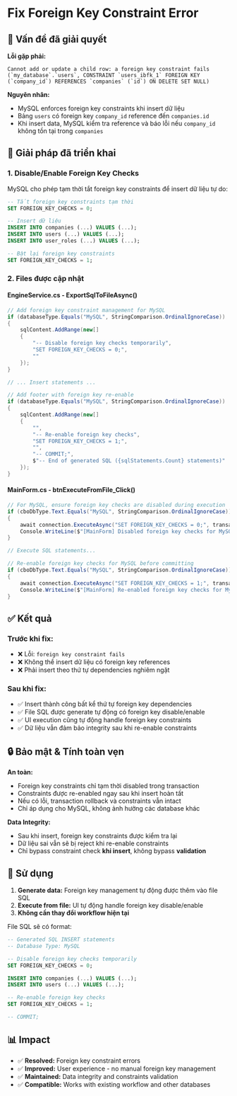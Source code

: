# Fix Foreign Key Constraint Error

## 🎯 Vấn đề đã giải quyết

**Lỗi gặp phải:**
```
Cannot add or update a child row: a foreign key constraint fails 
(`my_database`.`users`, CONSTRAINT `users_ibfk_1` FOREIGN KEY 
(`company_id`) REFERENCES `companies` (`id`) ON DELETE SET NULL)
```

**Nguyên nhân:**
- MySQL enforces foreign key constraints khi insert dữ liệu
- Bảng `users` có foreign key `company_id` reference đến `companies.id` 
- Khi insert data, MySQL kiểm tra reference và báo lỗi nếu `company_id` không tồn tại trong `companies`

## 🔧 Giải pháp đã triển khai

### 1. **Disable/Enable Foreign Key Checks**
MySQL cho phép tạm thời tắt foreign key constraints để insert dữ liệu tự do:

```sql
-- Tắt foreign key constraints tạm thời
SET FOREIGN_KEY_CHECKS = 0;

-- Insert dữ liệu
INSERT INTO companies (...) VALUES (...);
INSERT INTO users (...) VALUES (...);
INSERT INTO user_roles (...) VALUES (...);

-- Bật lại foreign key constraints
SET FOREIGN_KEY_CHECKS = 1;
```

### 2. **Files được cập nhật**

#### **EngineService.cs - ExportSqlToFileAsync()**
```csharp
// Add foreign key constraint management for MySQL
if (databaseType.Equals("MySQL", StringComparison.OrdinalIgnoreCase))
{
    sqlContent.AddRange(new[]
    {
        "-- Disable foreign key checks temporarily",
        "SET FOREIGN_KEY_CHECKS = 0;",
        ""
    });
}

// ... Insert statements ...

// Add footer with foreign key re-enable
if (databaseType.Equals("MySQL", StringComparison.OrdinalIgnoreCase))
{
    sqlContent.AddRange(new[]
    {
        "",
        "-- Re-enable foreign key checks", 
        "SET FOREIGN_KEY_CHECKS = 1;",
        "",
        "-- COMMIT;",
        $"-- End of generated SQL ({sqlStatements.Count} statements)"
    });
}
```

#### **MainForm.cs - btnExecuteFromFile_Click()**
```csharp
// For MySQL, ensure foreign key checks are disabled during execution
if (cboDbType.Text.Equals("MySQL", StringComparison.OrdinalIgnoreCase))
{
    await connection.ExecuteAsync("SET FOREIGN_KEY_CHECKS = 0;", transaction: transaction, commandTimeout: 300);
    Console.WriteLine($"[MainForm] Disabled foreign key checks for MySQL");
}

// Execute SQL statements...

// Re-enable foreign key checks for MySQL before committing
if (cboDbType.Text.Equals("MySQL", StringComparison.OrdinalIgnoreCase))
{
    await connection.ExecuteAsync("SET FOREIGN_KEY_CHECKS = 1;", transaction: transaction, commandTimeout: 300);
    Console.WriteLine($"[MainForm] Re-enabled foreign key checks for MySQL");
}
```

## ✅ Kết quả

### **Trước khi fix:**
- ❌ Lỗi: `foreign key constraint fails`
- ❌ Không thể insert dữ liệu có foreign key references  
- ❌ Phải insert theo thứ tự dependencies nghiêm ngặt

### **Sau khi fix:**
- ✅ Insert thành công bất kể thứ tự foreign key dependencies
- ✅ File SQL được generate tự động có foreign key disable/enable
- ✅ UI execution cũng tự động handle foreign key constraints
- ✅ Dữ liệu vẫn đảm bảo integrity sau khi re-enable constraints

## 🔒 Bảo mật & Tính toàn vẹn

**An toàn:**
- Foreign key constraints chỉ tạm thời disabled trong transaction
- Constraints được re-enabled ngay sau khi insert hoàn tất
- Nếu có lỗi, transaction rollback và constraints vẫn intact
- Chỉ áp dụng cho MySQL, không ảnh hưởng các database khác

**Data Integrity:**
- Sau khi insert, foreign key constraints được kiểm tra lại
- Dữ liệu sai vẫn sẽ bị reject khi re-enable constraints
- Chỉ bypass constraint check **khi insert**, không bypass **validation**

## 🎯 Sử dụng

1. **Generate data:** Foreign key management tự động được thêm vào file SQL
2. **Execute from file:** UI tự động handle foreign key disable/enable  
3. **Không cần thay đổi workflow hiện tại**

File SQL sẽ có format:
```sql
-- Generated SQL INSERT statements  
-- Database Type: MySQL

-- Disable foreign key checks temporarily
SET FOREIGN_KEY_CHECKS = 0;

INSERT INTO companies (...) VALUES (...);
INSERT INTO users (...) VALUES (...);  

-- Re-enable foreign key checks
SET FOREIGN_KEY_CHECKS = 1;

-- COMMIT;
```

## 📊 Impact

- ✅ **Resolved:** Foreign key constraint errors  
- ✅ **Improved:** User experience - no manual foreign key management
- ✅ **Maintained:** Data integrity and constraints validation
- ✅ **Compatible:** Works with existing workflow and other databases 